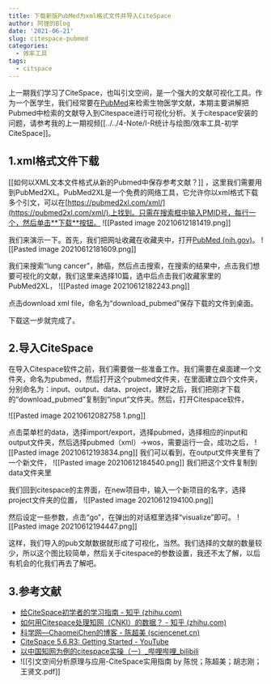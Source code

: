 ```yaml
---
title: 下载新版PubMed为xml格式文件并导入CiteSpace
author: 阿狸的Blog
date: '2021-06-21'
slug: citespace-pubmed
categories:
  - 效率工具
tags:
  - citspace
---
```



上一期我们学习了CiteSpace，也叫引文空间，是一个强大的文献可视化工具。作为一个医学生，我们经常要在[PubMed](https://baike.baidu.com/item/PubMed/3912197?fr=aladdin)来检索生物医学文献，本期主要讲解把Pubmed中检索的文献导入到Citespace进行可视化分析。关于citespace安装的问题，请参考我的上一期视频[[../../4-Note/Ⅰ-R统计与绘图/效率工具-初学CiteSpace]]。

## 1.xml格式文件下载

[[如何以XML文本文件格式从新的Pubmed中保存参考文献？]] ，这里我们需要用到PubMed2XL。PubMed2XL是一个免费的网络工具，它允许你以xml格式下载多个引文，可以在[https://pubmed2xl.com/xml/](https://pubmed2xl.com/xml/).上找到。只需在搜索框中输入PMID号，每行一个，然后单击**下载**按钮。
![[Pasted image 20210612181419.png]]

我们来演示一下。首先，我们把网址收藏在收藏夹中，打开[PubMed (nih.gov)](https://pubmed.ncbi.nlm.nih.gov/)。
![[Pasted image 20210612181609.png]]

我们来搜索“lung cancer”，肺癌，然后点击搜索，在搜索的结果中，点击我们想要可视化的文献，我们这里来选择10篇，选中后点击我们收藏家里的PubMed2XL，
![[Pasted image 20210612182243.png]]

点击download xml file，命名为“download_pubmed”保存下载的文件到桌面。

下载这一步就完成了。

## 2.导入CiteSpace

在导入Citespace软件之前，我们需要做一些准备工作。我们需要在桌面建一个文件夹，命名为pubmed，然后打开这个pubmed文件夹，在里面建立四个文件夹，分别命名为：input、output、data、project，建好之后，我们把刚才下载的“download_pubmed”复制到“input”文件夹。然后，打开Citespace软件，

![[Pasted image 20210612082758 1.png]]

点击菜单栏的data，选择import/export，选择pubmed，选择相应的input和output文件夹，然后选择pubmed（xml）→wos，需要运行一会，成功之后，
![[Pasted image 20210612193834.png]]
我们可以看到，在output文件夹里有了一个新文件，
![[Pasted image 20210612184540.png]]
我们把这个文件复制到data文件夹里

我们回到citespace的主界面，在new项目中，输入一个新项目的名字，选择project文件夹的位置，
![[Pasted image 20210612194100.png]]

然后设定一些参数，点击“go”，在弹出的对话框里选择“visualize”即可。
![[Pasted image 20210612194447.png]]

这样，我们导入的pub文献数据就形成了可视化，当然。我们选择的文献的数量较少，所以这个图比较简单，然后关于citespace的参数设置，我还不太了解，以后有机会的化我们再去了解吧。


## 3.参考文献
- [给CiteSpace初学者的学习指南 - 知乎 (zhihu.com)](https://zhuanlan.zhihu.com/p/32695561)
- [如何用Citespace处理知网（CNKI）的数据？ - 知乎 (zhihu.com)](https://zhuanlan.zhihu.com/p/56096522)
- [科学网—ChaomeiChen的博客 - 陈超美 (sciencenet.cn)](http://blog.sciencenet.cn/home.php?mod=space&uid=496649)
- [CiteSpace 5.6.R3: Getting Started - YouTube](https://www.youtube.com/watch?v=zPZDu0rm9UM)
- [以中国知网为例的citespace实操（一）\_哔哩哔哩\_bilibili](https://www.bilibili.com/video/BV127411m7ub?from=search&seid=16002619813776693515)
- ![[引文空间分析原理与应用-CiteSpace实用指南 by 陈悦；陈超美；胡志刚；王贤文.pdf]]
